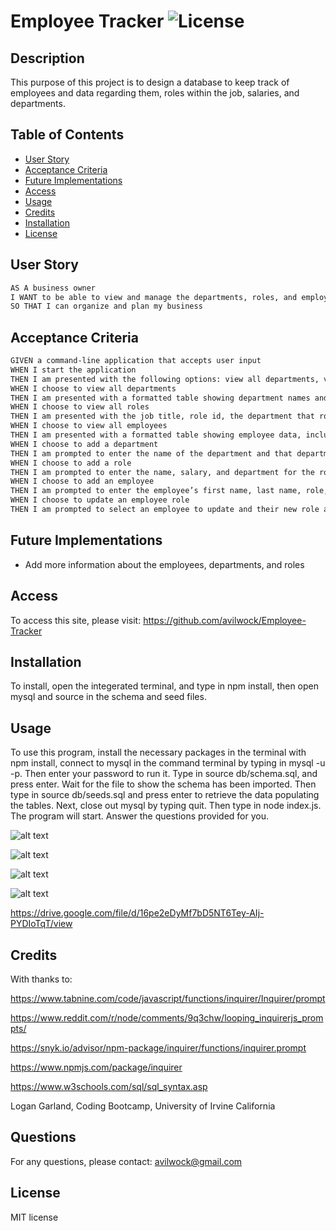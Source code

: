  # Employee Tracker   ![License](https://img.shields.io/badge/license-MIT%20license-blue)

## Description

This purpose of this project is to design a database to keep track of employees and data regarding them, roles within the job, salaries, and departments.

## Table of Contents

- [User Story](#user-story)
- [Acceptance Criteria](#acceptance-criteria)
- [Future Implementations](#future-implementations)
- [Access](#access)
- [Usage](#usage)
- [Credits](#credits)
- [Installation](#installation)
- [License](#license)

## User Story

```md
AS A business owner
I WANT to be able to view and manage the departments, roles, and employees in my company
SO THAT I can organize and plan my business
```

## Acceptance Criteria

```md
GIVEN a command-line application that accepts user input
WHEN I start the application
THEN I am presented with the following options: view all departments, view all roles, view all employees, add a department, add a role, add an employee, and update an employee role
WHEN I choose to view all departments
THEN I am presented with a formatted table showing department names and department ids
WHEN I choose to view all roles
THEN I am presented with the job title, role id, the department that role belongs to, and the salary for that role
WHEN I choose to view all employees
THEN I am presented with a formatted table showing employee data, including employee ids, first names, last names, job titles, departments, salaries, and managers that the employees report to
WHEN I choose to add a department
THEN I am prompted to enter the name of the department and that department is added to the database
WHEN I choose to add a role
THEN I am prompted to enter the name, salary, and department for the role and that role is added to the database
WHEN I choose to add an employee
THEN I am prompted to enter the employee’s first name, last name, role, and manager, and that employee is added to the database
WHEN I choose to update an employee role
THEN I am prompted to select an employee to update and their new role and this information is updated in the database 
```

## Future Implementations

* Add more information about the employees, departments, and roles

## Access

To access this site, please visit: https://github.com/avilwock/Employee-Tracker


## Installation

To install, open the integerated terminal, and type in npm install, then open mysql and source in the schema and seed files.

## Usage

To use this program, install the necessary packages in the terminal with npm install, connect to mysql in the command terminal by typing in mysql -u <your username> -p. Then enter your password to run it. Type in source db/schema.sql, and press enter. Wait for the file to show the schema has been imported. Then type in source db/seeds.sql and press enter to retrieve the data populating the tables.  Next, close out mysql by typing quit. Then type in node index.js. The program will start. Answer the questions provided for you.

![alt text](<images/Employee Tracker img-1.png>)

![alt text](<images/Employee Tracker img -2.png>)

![alt text](<images/Employee Tracker img -3.png>)

![alt text](<images/Employee Tracker img -4.png>)

https://drive.google.com/file/d/16pe2eDyMf7bD5NT6Tey-AIj-PYDIoTqT/view

## Credits

With thanks to:

https://www.tabnine.com/code/javascript/functions/inquirer/Inquirer/prompt 

https://www.reddit.com/r/node/comments/9q3chw/looping_inquirerjs_prompts/

https://snyk.io/advisor/npm-package/inquirer/functions/inquirer.prompt

https://www.npmjs.com/package/inquirer

https://www.w3schools.com/sql/sql_syntax.asp

Logan Garland, Coding Bootcamp, University of Irvine California

## Questions

For any questions, please contact: avilwock@gmail.com

## License

MIT license